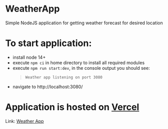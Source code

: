 # WeatherApp

Simple NodeJS application for getting weather forecast for desired location

# To start application:

-   install node 14+
-   execute `npm ci` in home directory to install all required modules
-   execute `npm run start:dev`, in the console output you should see:
    > `Weather app listening on port 3080`
-   navigate to http://localhost:3080/

# Application is hosted on [Vercel](https://vercel.com/)
Link: [Weather App](https://weather-app-nine-inky.vercel.app/)
